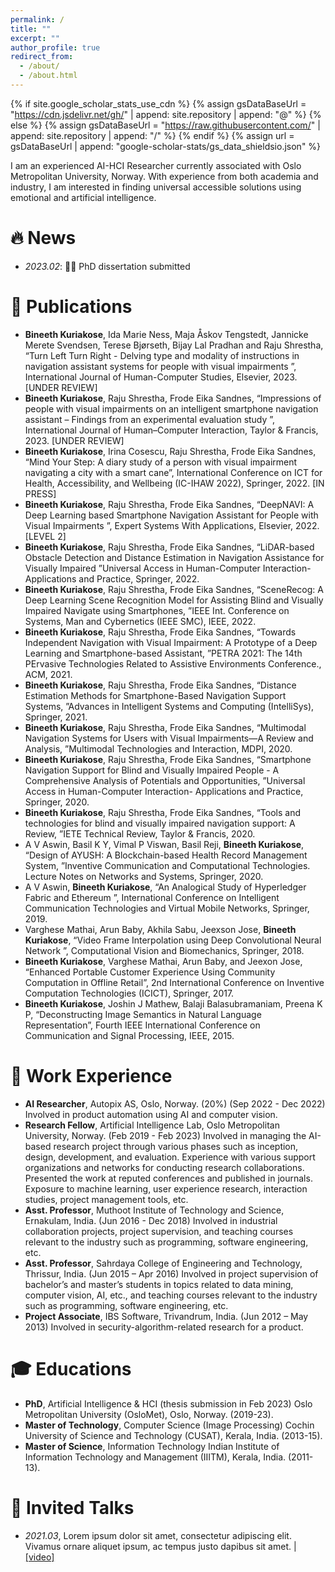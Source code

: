 ```yaml
---
permalink: /
title: ""
excerpt: ""
author_profile: true
redirect_from: 
  - /about/
  - /about.html
---
```


{% if site.google_scholar_stats_use_cdn %}
{% assign gsDataBaseUrl = "https://cdn.jsdelivr.net/gh/" | append: site.repository | append: "@" %}
{% else %}
{% assign gsDataBaseUrl = "https://raw.githubusercontent.com/" | append: site.repository | append: "/" %}
{% endif %}
{% assign url = gsDataBaseUrl | append: "google-scholar-stats/gs_data_shieldsio.json" %}

<span class='anchor' id='about-me'></span>

I am an experienced AI-HCI Researcher currently associated with Oslo Metropolitan University, Norway. With experience from both academia and industry, I am interested in finding universal accessible solutions using emotional and artificial intelligence.




# 🔥 News
- *2023.02*: 🎉🎉 PhD dissertation submitted

# 📝 Publications 

- **Bineeth Kuriakose**, Ida Marie Ness, Maja Åskov Tengstedt, Jannicke Merete Svendsen, Terese Bjørseth, Bijay Lal Pradhan and Raju Shrestha, “Turn Left Turn Right - Delving type and modality of instructions in navigation assistant systems for people with visual impairments ”, International Journal of Human-Computer Studies, Elsevier, 2023. [UNDER REVIEW]
- **Bineeth Kuriakose**, Raju Shrestha, Frode Eika Sandnes, “Impressions of people with visual impairments on an intelligent smartphone navigation assistant – Findings from an experimental evaluation study ”, International Journal of Human–Computer Interaction, Taylor & Francis, 2023. [UNDER REVIEW]
- **Bineeth Kuriakose**, Irina Cosescu, Raju Shrestha, Frode Eika Sandnes, “Mind Your Step: A diary study of a person with visual impairment navigating a city with a smart cane”, International Conference on ICT for Health, Accessibility, and Wellbeing (IC-IHAW 2022), Springer, 2022. [IN PRESS]
- **Bineeth Kuriakose**, Raju Shrestha, Frode Eika Sandnes, “DeepNAVI: A Deep Learning based Smartphone Navigation Assistant for People with Visual Impairments ”, Expert Systems With Applications, Elsevier, 2022. [LEVEL 2]
- **Bineeth Kuriakose**, Raju Shrestha, Frode Eika Sandnes, “LiDAR-based Obstacle Detection and Distance Estimation in Navigation Assistance for Visually Impaired ”Universal Access in Human-Computer Interaction- Applications and Practice, Springer, 2022.
- **Bineeth Kuriakose**, Raju Shrestha, Frode Eika Sandnes, “SceneRecog: A Deep Learning Scene Recognition Model for Assisting Blind and Visually Impaired Navigate using Smartphones, ”IEEE Int. Conference on Systems, Man and Cybernetics (IEEE SMC), IEEE, 2022.
- **Bineeth Kuriakose**, Raju Shrestha, Frode Eika Sandnes, “Towards Independent Navigation with Visual Impairment: A Prototype of a Deep Learning and Smartphone-based Assistant, ”PETRA 2021: The 14th PErvasive Technologies Related to Assistive Environments Conference., ACM, 2021.
- **Bineeth Kuriakose**, Raju Shrestha, Frode Eika Sandnes, “Distance Estimation Methods for Smartphone-Based Navigation Support Systems, ”Advances in Intelligent Systems and Computing (IntelliSys), Springer, 2021.
- **Bineeth Kuriakose**, Raju Shrestha, Frode Eika Sandnes, “Multimodal Navigation Systems for Users with Visual Impairments—A Review and Analysis, ”Multimodal Technologies and Interaction, MDPI, 2020.
- **Bineeth Kuriakose**, Raju Shrestha, Frode Eika Sandnes, “Smartphone Navigation Support for Blind and Visually Impaired People - A Comprehensive Analysis of Potentials and Opportunities, ”Universal Access in Human-Computer Interaction- Applications and Practice, Springer, 2020.
- **Bineeth Kuriakose**, Raju Shrestha, Frode Eika Sandnes, “Tools and technologies for blind and visually impaired navigation support: A Review, ”IETE Technical Review, Taylor & Francis, 2020.
- A V Aswin, Basil K Y, Vimal P Viswan, Basil Reji, **Bineeth Kuriakose**, “Design of AYUSH: A Blockchain-based Health Record Management System, ”Inventive Communication and Computational Technologies. Lecture Notes on Networks and Systems, Springer, 2020.
- A V Aswin, **Bineeth Kuriakose**, “An Analogical Study of Hyperledger Fabric and Ethereum ”, International Conference on Intelligent Communication Technologies and Virtual Mobile Networks, Springer, 2019.
- Varghese Mathai, Arun Baby, Akhila Sabu, Jeexson Jose, **Bineeth Kuriakose**, “Video Frame Interpolation using Deep Convolutional Neural Network ”, Computational Vision and Biomechanics, Springer, 2018.
- **Bineeth Kuriakose**, Varghese Mathai, Arun Baby, and Jeexon Jose, “Enhanced Portable Customer Experience Using Community Computation in Offline Retail”, 2nd International Conference on Inventive Computation Technologies (ICICT), Springer, 2017.
- **Bineeth Kuriakose**, Joshin J Mathew, Balaji Balasubramaniam, Preena K P, “Deconstructing Image Semantics in Natural Language Representation”, Fourth IEEE International Conference on Communication and Signal Processing, IEEE, 2015.

# :briefcase: Work Experience
- **AI Researcher**, Autopix AS, Oslo, Norway. (20%)	(Sep 2022 - Dec 2022)
Involved in product automation using AI and computer vision.
- **Research Fellow**, Artificial Intelligence Lab, Oslo Metropolitan University, Norway. (Feb 2019 - Feb 2023) Involved in managing the AI-based research project through various phases such as inception, design, development, and evaluation. Experience with various support organizations and networks for conducting research collaborations. Presented the work at reputed conferences and published in journals. Exposure to machine learning, user experience research, interaction studies, project management tools, etc.
- **Asst. Professor**, Muthoot Institute of Technology and Science, Ernakulam, India. (Jun 2016 - Dec 2018) Involved in industrial collaboration projects, project supervision, and teaching courses relevant to the industry such as programming, software engineering, etc.
- **Asst. Professor**, Sahrdaya College of Engineering and Technology, Thrissur, India. (Jun 2015 – Apr 2016) Involved in project supervision of bachelor’s and master’s students in topics related to data mining, computer vision, AI, etc., and teaching courses relevant to the industry such as programming, software engineering, etc.
- **Project Associate**, IBS Software, Trivandrum, India.	(Jun 2012 – May 2013)
Involved in security-algorithm-related research for a product.


# :mortar_board: Educations
- **PhD**, Artificial Intelligence & HCI (thesis submission in Feb 2023) Oslo Metropolitan University (OsloMet), Oslo, Norway. (2019-23).
- **Master of Technology**, Computer Science (Image Processing)
Cochin University of Science and Technology (CUSAT), Kerala, India. (2013-15).
- **Master of Science**, Information Technology
Indian Institute of Information Technology and Management (IIITM), Kerala, India. (2011-13).
 

# 💬 Invited Talks
- *2021.03*, Lorem ipsum dolor sit amet, consectetur adipiscing elit. Vivamus ornare aliquet ipsum, ac tempus justo dapibus sit amet.  \| [\[video\]](https://github.com/)

